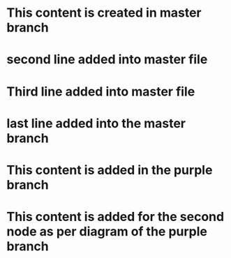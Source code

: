 # This content is created in master branch

# second line added into master file

# Third line added into master file

# last line added into the master branch
# This content is added in the purple branch

# This content is added for the second node as per diagram of the purple branch
